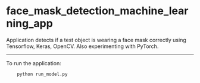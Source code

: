 # face_mask_detection_machine_learning_app
Application detects if a test object is wearing a face mask correctly using Tensorflow, Keras, OpenCV. Also experimenting with PyTorch.

____


To run the application:

        python run_model.py
